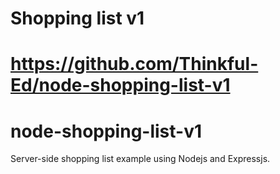 Shopping list v1
================

https://github.com/Thinkful-Ed/node-shopping-list-v1
=======
# node-shopping-list-v1
Server-side shopping list example using Nodejs and Expressjs.
